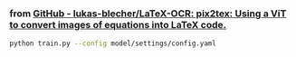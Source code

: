 ###  from [GitHub - lukas-blecher/LaTeX-OCR: pix2tex: Using a ViT to convert images of equations into LaTeX code.](https://github.com/lukas-blecher/LaTeX-OCR/tree/main)

```bash
python train.py --config model/settings/config.yaml
```